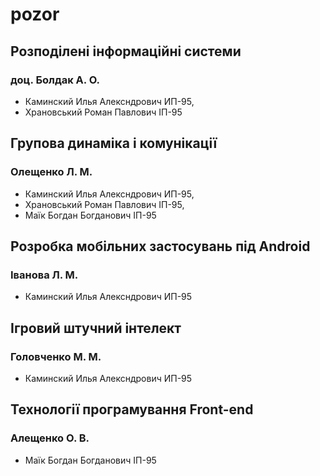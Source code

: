 # pozor

## Розподілені інформаційні системи 
### доц. Болдак А. О.
- Каминский Илья Алексндрович ИП-95, 
- Храновський Роман Павлович ІП-95

## Групова динаміка і комунікації
### Олещенко Л. М.
- Каминский Илья Алексндрович ИП-95, 
- Храновський Роман Павлович ІП-95,
- Маїк Богдан Богданович ІП-95

## Розробка мобільних застосувань під Android     
### Іванова Л. М.
- Каминский Илья Алексндрович ИП-95

## Ігровий штучний інтелект     
### Головченко М. М.
- Каминский Илья Алексндрович ИП-95

## Технології програмування Front-end
### Алещенко О. В.
- Маїк Богдан Богданович ІП-95
